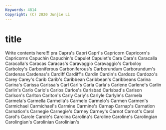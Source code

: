 ```yaml
---
Keywords: 4814
Copyright: (C) 2020 Junjie Li
---
```


# title

Write contents here!!!
pra 
Capra's 
Capri 
Capri's 
Capricorn
Capricorn's 
Capricorns 
Capuchin 
Capuchin's 
Capulet 
Capulet's 
Cara 
Cara's 
Caracalla 
Caracalla's
Caracas 
Caracas's 
Caravaggio 
Caravaggio's 
Carboloy 
Carboloy's 
Carboniferous 
Carboniferous's 
Carborundum 
Carborundum's
Cardenas 
Cardenas's 
Cardiff 
Cardiff's 
Cardin 
Cardin's 
Cardozo 
Cardozo's 
Carey 
Carey's
Carib 
Carib's 
Caribbean 
Caribbean's 
Caribbeans 
Carina 
Carina's 
Carissa 
Carissa's 
Carl
Carl's 
Carla 
Carla's 
Carlene 
Carlene's 
Carlin 
Carlin's 
Carlo 
Carlo's 
Carlos
Carlos's 
Carlsbad 
Carlsbad's 
Carlson 
Carlson's 
Carlton 
Carlton's 
Carly 
Carly's 
Carlyle
Carlyle's 
Carmela 
Carmela's 
Carmella 
Carmella's 
Carmelo 
Carmelo's 
Carmen 
Carmen's 
Carmichael
Carmichael's 
Carmine 
Carmine's 
Carnap 
Carnap's 
Carnation 
Carnation's 
Carnegie 
Carnegie's 
Carney
Carney's 
Carnot 
Carnot's 
Carol 
Carol's 
Carole 
Carole's 
Carolina 
Carolina's 
Caroline
Caroline's 
Carolingian 
Carolingian's 
Carolinian 
Carolinian's 
